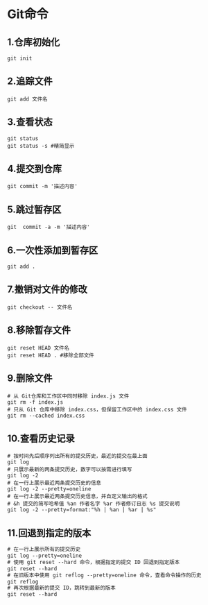 # Git命令

## 1.仓库初始化

```shell
git init
```

## 2.追踪文件

```shell
git add 文件名
```

## 3.查看状态

```shell
git status
git status -s #精简显示
```

## 4.提交到仓库

```shell
git commit -m '描述内容'
```

## 5.跳过暂存区

```shell
git  commit -a -m '描述内容'
```

## 6.一次性添加到暂存区

```shell
git add .
```

## 7.撤销对文件的修改

```shell
git checkout -- 文件名
```

## 8.移除暂存文件

```shell
git reset HEAD 文件名
git reset HEAD . #移除全部文件
```

## 9.删除文件

```shell
# 从 Git仓库和工作区中同时移除 index.js 文件
git rm -f index.js
# 只从 Git 仓库中移除 index.css，但保留工作区中的 index.css 文件
git rm --cached index.css
```

## 10.查看历史记录

```shell
# 按时间先后顺序列出所有的提交历史，最近的提交在最上面
git log
# 只展示最新的两条提交历史，数字可以按需进行填写
git log -2
# 在一行上展示最近两条提交历史的信息
git log -2 --pretty=oneline
# 在一行上展示最近两条提交历史信息，并自定义输出的格式
# &h 提交的简写哈希值 %an 作者名字 %ar 作者修订日志 %s 提交说明
git log -2 --pretty=format:"%h | %an | %ar | %s"
```

## 11.**回退到指定的版本** 

```css
# 在一行上展示所有的提交历史
git log --pretty=oneline
# 使用 git reset --hard 命令，根据指定的提交 ID 回退到指定版本
git reset --hard 
# 在旧版本中使用 git reflog --pretty=oneline 命令，查看命令操作的历史
git reflog 
# 再次根据最新的提交 ID，跳转到最新的版本
git reset --hard 
```

